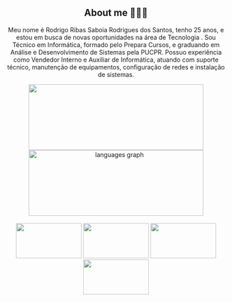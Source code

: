 <div align="center">
<h2 align="center"> About me 👨🏽‍💻 </h2>
<p>
Meu nome é Rodrigo Ribas Saboia Rodrigues dos Santos, tenho 25 anos, e estou em busca de novas oportunidades na área de Tecnologia . Sou Técnico em Informática, formado pelo Prepara Cursos, e graduando em Análise e Desenvolvimento de Sistemas pela PUCPR. Possuo experiência como Vendedor Interno e Auxiliar de Informática, atuando com suporte técnico, manutenção de equipamentos, configuração de redes e instalação de sistemas.
</p>
<div>

<div align="center">
  <img src="https://github-readme-stats.vercel.app/api?username=rodrigorsrs&show_icons=true&theme=merko&hide_border=false" width="400" height="150">
  <img src="https://github-readme-stats.vercel.app/api/top-langs?username=rodrigorsrs&locale=en&hide_title=false&layout=compact&card_width=320&langs_count=5&theme=merko&hide_border=false" width="400" height="150" alt="languages graph" />
</div>
<br/>

<img src="https://cdn.jsdelivr.net/gh/devicons/devicon@latest/icons/mysql/mysql-original-wordmark.svg" width="150" height="80"/>
<img src="https://cdn.jsdelivr.net/gh/devicons/devicon@latest/icons/python/python-original-wordmark.svg" width="150" height="80"/>
<img src="https://cdn.jsdelivr.net/gh/devicons/devicon@latest/icons/java/java-original-wordmark.svg" width="150" height="80"/>
<img src="https://cdn.jsdelivr.net/gh/devicons/devicon@latest/icons/github/github-original-wordmark.svg" width="150" height="80"/>


